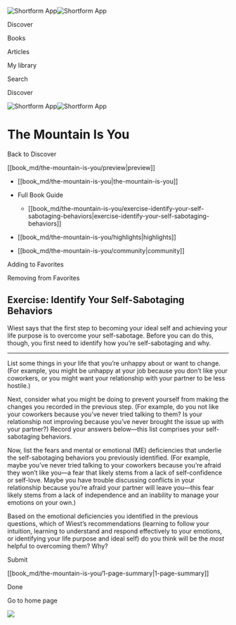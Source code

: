 ![Shortform App](/img/logo.36a2399e.svg)![Shortform App](/img/logo-dark.70c1b072.svg)

Discover

Books

Articles

My library

Search

Discover

![Shortform App](/img/logo.36a2399e.svg)![Shortform App](/img/logo-dark.70c1b072.svg)

# The Mountain Is You

Back to Discover

[[book_md/the-mountain-is-you/preview|preview]]

  * [[book_md/the-mountain-is-you|the-mountain-is-you]]
  * Full Book Guide

    * [[book_md/the-mountain-is-you/exercise-identify-your-self-sabotaging-behaviors|exercise-identify-your-self-sabotaging-behaviors]]
  * [[book_md/the-mountain-is-you/highlights|highlights]]
  * [[book_md/the-mountain-is-you/community|community]]



Adding to Favorites 

Removing from Favorites 

## Exercise: Identify Your Self-Sabotaging Behaviors

Wiest says that the first step to becoming your ideal self and achieving your life purpose is to overcome your self-sabotage. Before you can do this, though, you first need to identify how you’re self-sabotaging and why.

* * *

List some things in your life that you’re unhappy about or want to change. (For example, you might be unhappy at your job because you don’t like your coworkers, or you might want your relationship with your partner to be less hostile.)

Next, consider what you might be doing to prevent yourself from making the changes you recorded in the previous step. (For example, do you not like your coworkers because you’ve never tried talking to them? Is your relationship not improving because you’ve never brought the issue up with your partner?) Record your answers below—this list comprises your self-sabotaging behaviors.

Now, list the fears and mental or emotional (ME) deficiencies that underlie the self-sabotaging behaviors you previously identified. (For example, maybe you’ve never tried talking to your coworkers because you’re afraid they won’t like you—a fear that likely stems from a lack of self-confidence or self-love. Maybe you have trouble discussing conflicts in your relationship because you’re afraid your partner will leave you—this fear likely stems from a lack of independence and an inability to manage your emotions on your own.)

Based on the emotional deficiencies you identified in the previous questions, which of Wiest’s recommendations (learning to follow your intuition, learning to understand and respond effectively to your emotions, or identifying your life purpose and ideal self) do you think will be the _most_ helpful to overcoming them? Why?

Submit 

[[book_md/the-mountain-is-you/1-page-summary|1-page-summary]]

Done

Go to home page 

![](https://bat.bing.com/action/0?ti=56018282&Ver=2&mid=46c3691b-ff91-400b-81d2-d2316ed321b6&sid=1711133063fa11eebdec89a8b8ae3bbc&vid=171147a063fa11eea7440fcfeb230d96&vids=0&msclkid=N&pi=0&lg=en-US&sw=800&sh=600&sc=24&nwd=1&tl=Shortform%20%7C%20Book&p=https%3A%2F%2Fwww.shortform.com%2Fapp%2Fbook%2Fthe-mountain-is-you%2Fexercise-identify-your-self-sabotaging-behaviors&r=&lt=287&evt=pageLoad&sv=1&rn=205336)
